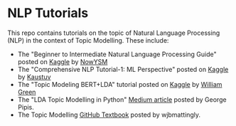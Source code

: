 # NLP Tutorials
This repo contains tutorials on the topic of Natural Language Processing (NLP) in the context of Topic Modelling. These include:

- The "Beginner to Intermediate Natural Language Processing Guide" posted on [Kaggle](https://www.kaggle.com/code/ashishpatel26/beginner-to-intermediate-nlp-tutorial/notebook) by [NowYSM](https://www.kaggle.com/ashishpatel26)
- The "Comprehensive NLP Tutorial-1: ML Perspective" posted on [Kaggle](https://www.kaggle.com/code/kksienc/comprehensive-nlp-tutorial-1-ml-perspective) by [Kaustuv](https://www.kaggle.com/kksienc)
- The "Topic Modeling BERT+LDA" tutorial posted on [Kaggle](https://www.kaggle.com/code/dskswu/topic-modeling-bert-lda) by [William Green](https://www.kaggle.com/dskswu)
- The "LDA Topic Modelling in Python" [Medium article](https://medium.com/swlh/lda-topic-modelling-in-python-7e9d08a64f33) posted by George Pipis.
- The Topic Modelling [GitHub Textbook](https://github.com/wjbmattingly/topic_modeling_textbook/blob/main/02_03_setting_up_tf_idf.ipynb) posted by wjbmattingly.